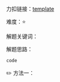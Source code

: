 力扣链接：<a href="#" target="_blank">template</a>

难度：⭐ <br/>

解题关键词：<br />

解题思路：<br />

```typescript
code
```


✏️ 方法一：<br/>